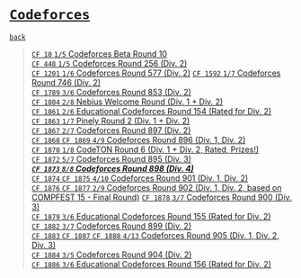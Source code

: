 # [`Codeforces`]
[`back`](../)

> [`CF 10` `1/5` Codeforces Beta Round 10](./cf_10)  
> [`CF 448` `1/5` Codeforces Round 256 (Div. 2)](./cf_448)  
> [`CF 1201` `1/6` Codeforces Round 577 (Div. 2)](./cf_1201)
> [`CF 1592` `1/7` Codeforces Round 746 (Div. 2)](./cf_1592)  
> [`CF 1789` `3/6` Codeforces Round 853 (Div. 2)](./cf_1789)  
> [`CF 1804` `2/8` Nebius Welcome Round (Div. 1 + Div. 2)](./cf_1804)  
> [`CF 1861` `2/6` Educational Codeforces Round 154 (Rated for Div. 2)](./cf_1861)  
> [`CF 1863` `1/7` Pinely Round 2 (Div. 1 + Div. 2)](./cf_1863)  
> [`CF 1867` `2/7` Codeforces Round 897 (Div. 2)](./cf_1867)  
> [`CF 1868` `CF 1869` `4/9` Codeforces Round 896 (Div. 1, Div. 2)](./cf_1868_1869)  
> [`CF 1870` `1/8` CodeTON Round 6 (Div. 1 + Div. 2, Rated, Prizes!)](./cf_1870)  
> [`CF 1872` `5/7` Codeforces Round 895 (Div. 3)](./cf_1872)  
> [***`CF 1873` `8/8` Codeforces Round 898 (Div. 4)***](./cf_1873)  
> [`CF 1874` `CF 1875` `4/10` Codeforces Round 901 (Div. 1, Div. 2)](./cf_1874_1875)  
> [`CF 1876` `CF 1877` `2/9` Codeforces Round 902 (Div. 1, Div. 2, based on COMPFEST 15 - Final Round)](./cf_1876_1877)
> [`CF 1878` `3/7` Codeforces Round 900 (Div. 3)](./cf_1878)  
> [`CF 1879` `3/6` Educational Codeforces Round 155 (Rated for Div. 2)](./cf_1879)  
> [`CF 1882` `3/7` Codeforces Round 899 (Div. 2)](./cf_1882)  
> [`CF 1883` `CF 1887` `CF 1888` `4/13` Codeforces Round 905 (Div. 1, Div. 2, Div. 3)](./cf_1883_1887_1888)  
> [`CF 1884` `3/5` Codeforces Round 904 (Div. 2)](./cf_1884)  
> [`CF 1886` `3/6` Educational Codeforces Round 156 (Rated for Div. 2)](./cf_1886)  


[`Codeforces`]: /OJ_ans/cf
[`Zerojudge`]: /OJ_ans/zj
[`PCIC`]: /OJ_ans/PCIC

<link id="style_css" rel="stylesheet" type="text/css" href="/OJ_ans/style.css">
